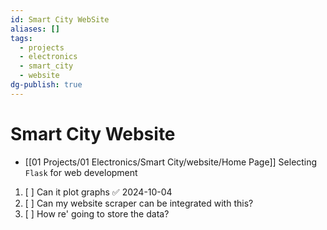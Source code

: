 ```yaml
---
id: Smart City WebSite
aliases: []
tags:
  - projects
  - electronics
  - smart_city
  - website
dg-publish: true
---
```

# Smart City Website
- [[01 Projects/01 Electronics/Smart City/website/Home Page]]
Selecting `Flask` for web development

1. [ ] Can it plot graphs ✅ 2024-10-04
2. [ ] Can my website scraper can be integrated with this?
3. [ ] How re' going to store the data?

